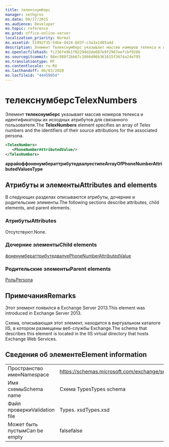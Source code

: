 ```yaml
---
title: телекснумберс
manager: sethgros
ms.date: 09/17/2015
ms.audience: Developer
ms.topic: reference
ms.prod: office-online-server
localization_priority: Normal
ms.assetid: 51992f35-54be-4424-8d3f-c3a3a1d05a4d
description: Элемент Телекснумберс указывает массив номеров телекса и идентификаторы их исходных атрибутов для связанного пользователя.
ms.openlocfilehash: fc236fe9b1f0229dd2de687e9f2967eefcbf928b
ms.sourcegitcommit: 88ec988f2bb67c1866d06b361615f3674a24e795
ms.translationtype: MT
ms.contentlocale: ru-RU
ms.lasthandoff: 06/03/2020
ms.locfileid: "44459954"
---
```

# <a name="telexnumbers"></a><span data-ttu-id="1fd5a-103">телекснумберс</span><span class="sxs-lookup"><span data-stu-id="1fd5a-103">TelexNumbers</span></span>

<span data-ttu-id="1fd5a-104">Элемент **телекснумберс** указывает массив номеров телекса и идентификаторы их исходных атрибутов для связанного пользователя.</span><span class="sxs-lookup"><span data-stu-id="1fd5a-104">The **TelexNumbers** element specifies an array of Telex numbers and the identifiers of their source attributions for the associated persona.</span></span> 
  
```XML
<TelexNumbers>
   <PhoneNumberAttributedValue/>
</TelexNumbers>
```

 <span data-ttu-id="1fd5a-105">**аррайоффоненумбераттрибутедвалуестипе**</span><span class="sxs-lookup"><span data-stu-id="1fd5a-105">**ArrayOfPhoneNumberAttributedValuesType**</span></span>
## <a name="attributes-and-elements"></a><span data-ttu-id="1fd5a-106">Атрибуты и элементы</span><span class="sxs-lookup"><span data-stu-id="1fd5a-106">Attributes and elements</span></span>

<span data-ttu-id="1fd5a-107">В следующих разделах описываются атрибуты, дочерние и родительские элементы.</span><span class="sxs-lookup"><span data-stu-id="1fd5a-107">The following sections describe attributes, child elements, and parent elements.</span></span>
  
### <a name="attributes"></a><span data-ttu-id="1fd5a-108">Атрибуты</span><span class="sxs-lookup"><span data-stu-id="1fd5a-108">Attributes</span></span>

<span data-ttu-id="1fd5a-109">Отсутствуют.</span><span class="sxs-lookup"><span data-stu-id="1fd5a-109">None.</span></span>
  
### <a name="child-elements"></a><span data-ttu-id="1fd5a-110">Дочерние элементы</span><span class="sxs-lookup"><span data-stu-id="1fd5a-110">Child elements</span></span>

[<span data-ttu-id="1fd5a-111">фоненумбераттрибутедвалуе</span><span class="sxs-lookup"><span data-stu-id="1fd5a-111">PhoneNumberAttributedValue</span></span>](phonenumberattributedvalue.md)
  
### <a name="parent-elements"></a><span data-ttu-id="1fd5a-112">Родительские элементы</span><span class="sxs-lookup"><span data-stu-id="1fd5a-112">Parent elements</span></span>

[<span data-ttu-id="1fd5a-113">Роль</span><span class="sxs-lookup"><span data-stu-id="1fd5a-113">Persona</span></span>](persona.md)
  
## <a name="remarks"></a><span data-ttu-id="1fd5a-114">Примечания</span><span class="sxs-lookup"><span data-stu-id="1fd5a-114">Remarks</span></span>

<span data-ttu-id="1fd5a-115">Этот элемент появился в Exchange Server 2013.</span><span class="sxs-lookup"><span data-stu-id="1fd5a-115">This element was introduced in Exchange Server 2013.</span></span>
  
<span data-ttu-id="1fd5a-116">Схема, описывающая этот элемент, находится в виртуальном каталоге IIS, в котором размещены веб-службы Exchange.</span><span class="sxs-lookup"><span data-stu-id="1fd5a-116">The schema that describes this element is located in the IIS virtual directory that hosts Exchange Web Services.</span></span>
  
## <a name="element-information"></a><span data-ttu-id="1fd5a-117">Сведения об элементе</span><span class="sxs-lookup"><span data-stu-id="1fd5a-117">Element information</span></span>

|||
|:-----|:-----|
|<span data-ttu-id="1fd5a-118">Пространство имен</span><span class="sxs-lookup"><span data-stu-id="1fd5a-118">Namespace</span></span>  <br/> |https://schemas.microsoft.com/exchange/services/2006/types  <br/> |
|<span data-ttu-id="1fd5a-119">Имя схемы</span><span class="sxs-lookup"><span data-stu-id="1fd5a-119">Schema name</span></span>  <br/> |<span data-ttu-id="1fd5a-120">Схема Types</span><span class="sxs-lookup"><span data-stu-id="1fd5a-120">Types schema</span></span>  <br/> |
|<span data-ttu-id="1fd5a-121">Файл проверки</span><span class="sxs-lookup"><span data-stu-id="1fd5a-121">Validation file</span></span>  <br/> |<span data-ttu-id="1fd5a-122">Types. xsd</span><span class="sxs-lookup"><span data-stu-id="1fd5a-122">Types.xsd</span></span>  <br/> |
|<span data-ttu-id="1fd5a-123">Может быть пустым</span><span class="sxs-lookup"><span data-stu-id="1fd5a-123">Can be empty</span></span>  <br/> |<span data-ttu-id="1fd5a-124">false</span><span class="sxs-lookup"><span data-stu-id="1fd5a-124">false</span></span>  <br/> |
   

